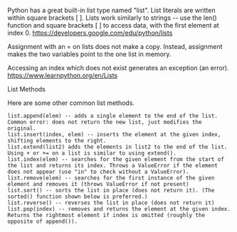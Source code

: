 Python has a great built-in list type named "list".
List literals are written within square brackets [ ].
Lists work similarly to strings --
use the len() function and square brackets [ ] to access data, with the first element at index 0.
https://developers.google.com/edu/python/lists

Assignment with an = on lists does not make a copy. Instead, assignment makes the two variables point to the one list in memory.

Accessing an index which does not exist generates an exception (an error).
 https://www.learnpython.org/en/Lists


 List Methods

Here are some other common list methods.

    list.append(elem) -- adds a single element to the end of the list. Common error: does not return the new list, just modifies the original.
    list.insert(index, elem) -- inserts the element at the given index, shifting elements to the right.
    list.extend(list2) adds the elements in list2 to the end of the list. Using + or += on a list is similar to using extend().
    list.index(elem) -- searches for the given element from the start of the list and returns its index. Throws a ValueError if the element does not appear (use "in" to check without a ValueError).
    list.remove(elem) -- searches for the first instance of the given element and removes it (throws ValueError if not present)
    list.sort() -- sorts the list in place (does not return it). (The sorted() function shown below is preferred.)
    list.reverse() -- reverses the list in place (does not return it)
    list.pop(index) -- removes and returns the element at the given index. Returns the rightmost element if index is omitted (roughly the opposite of append()).
